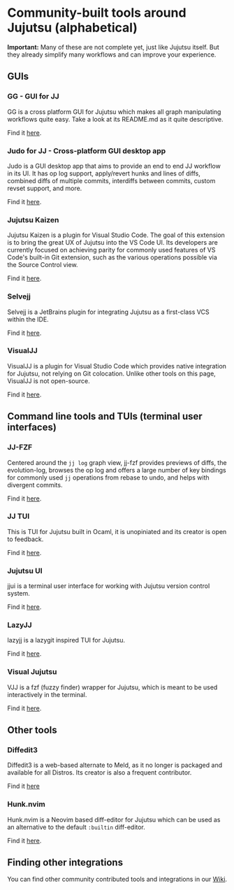 # Community-built tools around Jujutsu (alphabetical)

**Important:** Many of these are not complete yet, just like Jujutsu itself.
But they already simplify many workflows and can improve your experience.

## GUIs

### GG - GUI for JJ

GG is a cross platform GUI for Jujutsu which makes all graph manipulating
workflows quite easy. Take a look at its README.md as it quite descriptive.

Find it [here][gg].

### Judo for JJ - Cross-platform GUI desktop app

Judo is a GUI desktop app that aims to provide an end to end JJ workflow in its
UI. It has op log support, apply/revert hunks and lines of diffs, combined diffs
of multiple commits, interdiffs between commits, custom revset support, and more.

Find it [here][judojj].

### Jujutsu Kaizen

Jujutsu Kaizen is a plugin for Visual Studio Code. The goal of this extension is to bring the great UX of Jujutsu into the VS Code UI.
Its developers are currently focused on achieving parity for commonly used features of VS Code's built-in Git extension, such as the various operations possible via the Source Control view.

Find it [here][jjk].

### Selvejj

Selvejj is a JetBrains plugin for integrating Jujutsu as a first-class VCS within the IDE.

Find it [here][selvejj].

### VisualJJ

VisualJJ is a plugin for Visual Studio Code which provides native integration
for Jujutsu, not relying on Git colocation. Unlike other tools on this page,
VisualJJ is not open-source.

Find it [here][visualjj].

## Command line tools and TUIs (terminal user interfaces)

### JJ-FZF

Centered around the `jj log` graph view, jj-fzf provides previews of diffs, the
evolution-log, browses the op log and offers a large number of key bindings for
commonly used `jj` operations from rebase to undo, and helps with divergent commits.

Find it [here][jj-fzf].

### JJ TUI

This is TUI for Jujutsu built in Ocaml, it is unopiniated and its creator is
open to feedback.

Find it [here][jj_tui].

### Jujutsu UI

jjui is a terminal user interface for working with Jujutsu version control system.

Find it [here][jjui].

### LazyJJ

lazyjj is a lazygit inspired TUI for Jujutsu.

Find it [here][lazyjj].

### Visual Jujutsu

VJJ is a fzf (fuzzy finder) wrapper for Jujutsu, which is meant to be used
interactively in the terminal.

Find it [here][vjj].

## Other tools

### Diffedit3

Diffedit3 is a web-based alternate to Meld, as it no longer is packaged and
available for all Distros. Its creator is also a frequent contributor.

Find it [here][diffedit3]

### Hunk.nvim

Hunk.nvim is a Neovim based diff-editor for Jujutsu which can be used as an
alternative to the default `:builtin` diff-editor.

Find it [here][hunk.nvim].

<!-- TODO: Add benbrittains/cultivate when its ready -->
## Finding other integrations

You can find other community contributed tools and integrations in our
[Wiki].

[cultivate]: https://github.com/benbrittain/cultivate
[diffedit3]: https://github.com/ilyagr/diffedit3
[gg]: https://github.com/gulbanana/gg
[hunk.nvim]: https://github.com/julienvincent/hunk.nvim
[jj-fzf]: https://github.com/tim-janik/jj-fzf
[jj_tui]: https://github.com/faldor20/jj_tui
[jjk]: https://github.com/keanemind/jjk
[jjui]: https://github.com/idursun/jjui
[judojj]: https://judojj.com
[lazyjj]: https://github.com/Cretezy/lazyjj
[selvejj]: https://selvejj.com
[visualjj]: https://www.visualjj.com
[vjj]: https://github.com/noahmayr/vjj
[Wiki]: https://github.com/jj-vcs/jj/wiki
